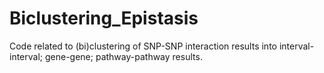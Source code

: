 # Biclustering_Epistasis
Code related to (bi)clustering of SNP-SNP interaction results into interval-interval; gene-gene; pathway-pathway results.
